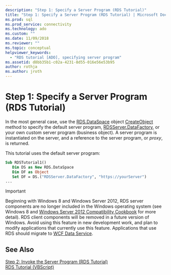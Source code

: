 ```yaml
---
description: "Step 1: Specify a Server Program (RDS Tutorial)"
title: "Step 1: Specify a Server Program (RDS Tutorial) | Microsoft Docs"
ms.prod: sql
ms.prod_service: connectivity
ms.technology: ado
ms.custom: ""
ms.date: 11/09/2018
ms.reviewer: ""
ms.topic: conceptual
helpviewer_keywords: 
  - "RDS tutorial [ADO], specifying server program"
ms.assetid: d8bb35b1-c02a-4231-8d55-016e56e53b95
author: rothja
ms.author: jroth
---
```

# Step 1: Specify a Server Program (RDS Tutorial)
In the most general case, use the [RDS.DataSpace](../../reference/rds-api/dataspace-object-rds.md) object [CreateObject](../../reference/rds-api/createobject-method-rds.md) method to specify the default server program, [RDSServer.DataFactory](../../reference/rds-api/datafactory-object-rdsserver.md), or your own custom server program (business object). A server program is instantiated on the server, and a reference to the server program, or *proxy*, is returned.  
  
 This tutorial uses the default server program:  
  
```vb
Sub RDSTutorial1()  
   Dim DS as New RDS.DataSpace  
   Dim DF as Object  
   Set DF = DS.("RDSServer.DataFactory", "https://yourServer")  
...  
```  
  
> [!IMPORTANT]
>  Beginning with Windows 8 and Windows Server 2012, RDS server components are no longer included in the Windows operating system (see Windows 8 and [Windows Server 2012 Compatibility Cookbook](https://www.microsoft.com/download/details.aspx?id=27416) for more detail). RDS client components will be removed in a future version of Windows. Avoid using this feature in new development work, and plan to modify applications that currently use this feature. Applications that use RDS should migrate to [WCF Data Service](/dotnet/framework/wcf/).  
  
## See Also  
 [Step 2: Invoke the Server Program (RDS Tutorial)](./step-2-invoke-the-server-program-rds-tutorial.md)   
 [RDS Tutorial (VBScript)](./rds-tutorial-vbscript.md)